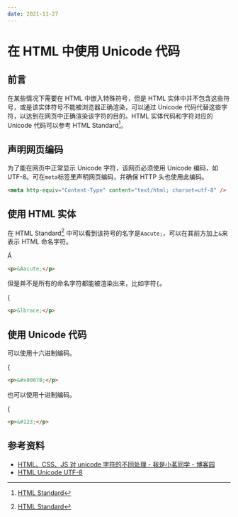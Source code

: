 ```yaml
---
date: 2021-11-27
---
```


# 在 HTML 中使用 Unicode 代码

## 前言

在某些情况下需要在 HTML 中嵌入特殊符号，但是 HTML 实体中并不包含这些符号，或是该实体符号不能被浏览器正确渲染，可以通过 Unicode 代码代替这些字符，以达到在网页中正确渲染该字符的目的。HTML 实体代码和字符对应的 Unicode 代码可以参考 HTML Standard[^1]。

## 声明网页编码

为了能在网页中正常显示 Unicode 字符，该网页必须使用 Unicode 编码，如 UTF-8。可在`meta`标签里声明网页编码，并确保 HTTP 头也使用此编码。

```html
<meta http-equiv="Content-Type" content="text/html; charset=utf-8" />
```

## 使用 HTML 实体

在 HTML Standard[^1] 中可以看到该符号的名字是`Aacute;`，可以在其前方加上`&`来表示 HTML 命名字符。

<p>&Aacute;</p>

```html
<p>&Aacute;</p>
```

但是并不是所有的命名字符都能被渲染出来，比如字符`{`。

<p>&lbrace;</p>

```html
<p>&lbrace;</p>
```

## 使用 Unicode 代码

可以使用十六进制编码。

<p>&#x0007B;</p>

```html
<p>&#x0007B;</p>
```

也可以使用十进制编码。

<p>&#123;</p>

```html
<p>&#123;</p>
```

## 参考资料

- [HTML、CSS、JS 对 unicode 字符的不同处理 - 我是小茗同学 - 博客园](https://www.cnblogs.com/liuxianan/p/display-unicode-character-in-html-css-and-js.html)
- [HTML Unicode UTF-8](https://www.w3schools.com/charsets/ref_utf_symbols.asp)

[^1]: [HTML Standard](https://html.spec.whatwg.org/multipage/named-characters.html#named-character-references)
